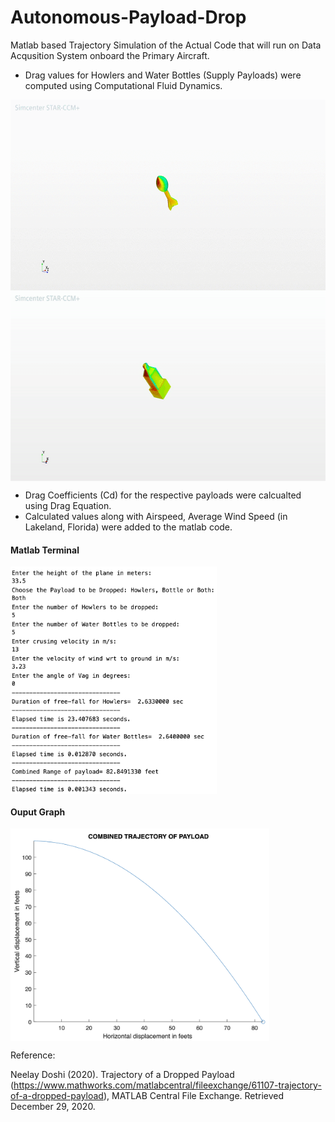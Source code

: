 # Autonomous-Payload-Drop

Matlab based Trajectory Simulation of the Actual Code that will run on Data Acqusition System onboard the Primary Aircraft.

* Drag values for Howlers and Water Bottles (Supply Payloads) were computed using Computational Fluid Dynamics.

<img src="howler_cfd_animation.gif" width=600 height=305 align="center">

<img src="bottle_cfd_animation.gif" width=600 height=305 align="center">

* Drag Coefficients (Cd) for the respective payloads were calcualted using Drag Equation.
* Calculated values along with Airspeed, Average Wind Speed (in Lakeland, Florida) were added to the matlab code.

#### Matlab Terminal
<img src="out-result.png" width=330 height=364 align="center">

#### Ouput Graph
<img src="out-graph.png" width=414 height=340 align="center">


Reference:

Neelay Doshi (2020). Trajectory of a Dropped Payload (https://www.mathworks.com/matlabcentral/fileexchange/61107-trajectory-of-a-dropped-payload), MATLAB Central File Exchange. Retrieved December 29, 2020.
